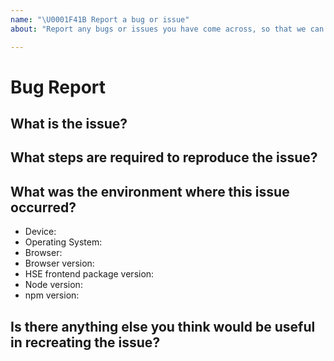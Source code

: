 ```yaml
---
name: "\U0001F41B Report a bug or issue"
about: "Report any bugs or issues you have come across, so that we can fix it."

---
```


# Bug Report

<!--
Thanks for wanting to report an issue.

In order for the issue to be resolved as quickly as possible please provide as detailed information as possible.

Use the following headings as a guide.
-->

## What is the issue?

<!-- Provide a detailed description of what the issue is, including what you
expected to happen as well as what actually happened. 
-->

## What steps are required to reproduce the issue?

<!--
If possible, include all steps required to recreate the issue whilst using an incognito/private browsing window.
This will help to rule out any differences introduced via user installed extensions.
-->

## What was the environment where this issue occurred?

<!--
Include the following as a minimum e.g.
* Device: Windows Surface Pro 4
* Operating System: Windows 10
* Browser: Google Chrome
* Browser version: 59.0.3071.109
*
* HSE frontend package version: 1.0.0
* Node version: v10.15.0
* npm version: 6.5.0
-->

* Device:
* Operating System:
* Browser:
* Browser version:
* HSE frontend package version:
* Node version:
* npm version:

## Is there anything else you think would be useful in recreating the issue?

<!--
  Screenshots, logs, repository link, supporting information etc
-->
